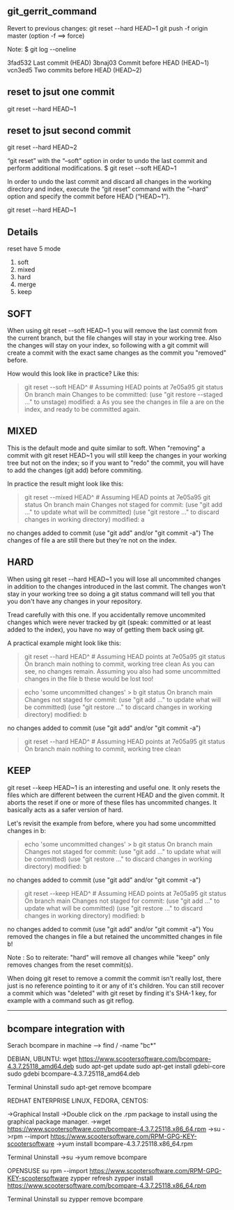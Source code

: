 git_gerrit_command
-------------------
Revert to previous changes:
git reset --hard HEAD~1
git push -f origin master (option -f ==> force)

Note:
$ git log --oneline

3fad532  Last commit   (HEAD)
3bnaj03  Commit before HEAD   (HEAD~1)
vcn3ed5  Two commits before HEAD   (HEAD~2)

reset to jsut one commit
---------------------------
git reset --hard HEAD~1

reset to jsut second commit
---------------------------
git reset --hard HEAD~2

 
 “git reset” with the “–soft” option in order to undo the last commit and perform additional modifications.
 $ git reset --soft HEAD~1
 
 In order to undo the last commit and discard all changes in the working directory and index, execute the “git reset” command with the “–hard” option and specify the commit before HEAD (“HEAD~1”).
 
  git reset --hard HEAD~1
  
  Details
  -----------
  
  reset have 5 mode
  1. soft
  2. mixed
  3. hard
  4. merge
  5. keep
  
SOFT
--------
When using git reset --soft HEAD~1 you will remove the last commit from the current branch, but the file changes will stay in your working tree. Also the changes will stay on your index, so following with a git commit will create a commit with the exact same changes as the commit you "removed" before.

How would this look like in practice? Like this:

> git reset --soft HEAD^ # Assuming HEAD points at 7e05a95
> git status
On branch main
Changes to be committed:
  (use "git restore --staged <file>..." to unstage)
    modified:   a
As you see the changes in file a are on the index, and ready to be committed again.
  
MIXED
----------

This is the default mode and quite similar to soft. When "removing" a commit with git reset HEAD~1 you will still keep the changes in your working tree but not on the index; so if you want to "redo" the commit, you will have to add the changes (git add) before commiting.

In practice the result might look like this:

> git reset --mixed HEAD^ # Assuming HEAD points at 7e05a95
> git status
On branch main
Changes not staged for commit:
  (use "git add <file>..." to update what will be committed)
  (use "git restore <file>..." to discard changes in working directory)
    modified:   a

no changes added to commit (use "git add" and/or "git commit -a")
The changes of file a are still there but they're not on the index.

HARD
--------
When using git reset --hard HEAD~1 you will lose all uncommited changes in addition to the changes introduced in the last commit. The changes won't stay in your working tree so doing a git status command will tell you that you don't have any changes in your repository.

Tread carefully with this one. If you accidentally remove uncommited changes which were never tracked by git (speak: committed or at least added to the index), you have no way of getting them back using git.

A practical example might look like this:

> git reset --hard HEAD^ # Assuming HEAD points at 7e05a95
> git status
On branch main
nothing to commit, working tree clean
As you can see, no changes remain. Assuming you also had some uncommitted changes in the file b these would be lost too!

> echo 'some uncommitted changes' > b
> git status
On branch main
Changes not staged for commit:
  (use "git add <file>..." to update what will be committed)
  (use "git restore <file>..." to discard changes in working directory)
    modified:   b

no changes added to commit (use "git add" and/or "git commit -a")

> git reset --hard HEAD^ # Assuming HEAD points at 7e05a95
> git status
On branch main
nothing to commit, working tree clean

KEEP
-----
git reset --keep HEAD~1 is an interesting and useful one. It only resets the files which are different between the current HEAD and the given commit. It aborts the reset if one or more of these files has uncommited changes. It basically acts as a safer version of hard.

Let's revisit the example from before, where you had some uncommitted changes in b:

> echo 'some uncommitted changes' > b
> git status
On branch main
Changes not staged for commit:
  (use "git add <file>..." to update what will be committed)
  (use "git restore <file>..." to discard changes in working directory)
    modified:   b

no changes added to commit (use "git add" and/or "git commit -a")

> git reset --keep HEAD^ # Assuming HEAD points at 7e05a95
> git status
On branch main
Changes not staged for commit:
  (use "git add <file>..." to update what will be committed)
  (use "git restore <file>..." to discard changes in working directory)
    modified:   b

no changes added to commit (use "git add" and/or "git commit -a")
You removed the changes in file a but retained the uncommitted changes in file b!

Note : So to reiterate: "hard" will remove all changes while "keep" only removes changes from the reset commit(s).

When doing git reset to remove a commit the commit isn't really lost, there just is no reference pointing to it or any of it's children. You can still recover a commit which was "deleted" with git reset by finding it's SHA-1 key, for example with a command such as git reflog.

--------------------------------------------------------------------------------------------------------------
bcompare integration with
---------------------------
Serach bcompare in machine
--> find / -name "bc*"

DEBIAN, UBUNTU:
wget https://www.scootersoftware.com/bcompare-4.3.7.25118_amd64.deb
sudo apt-get update
sudo apt-get install gdebi-core
sudo gdebi bcompare-4.3.7.25118_amd64.deb

Terminal Uninstall
sudo apt-get remove bcompare

REDHAT ENTERPRISE LINUX, FEDORA, CENTOS:

->Graphical Install
->Double click on the .rpm package to install using the graphical package manager.
->wget https://www.scootersoftware.com/bcompare-4.3.7.25118.x86_64.rpm
->su
->rpm --import https://www.scootersoftware.com/RPM-GPG-KEY-scootersoftware
->yum install bcompare-4.3.7.25118.x86_64.rpm

Terminal Uninstall
->su
->yum remove bcompare

OPENSUSE
su
rpm --import https://www.scootersoftware.com/RPM-GPG-KEY-scootersoftware
zypper refresh
zypper install https://www.scootersoftware.com/bcompare-4.3.7.25118.x86_64.rpm

Terminal Uninstall
su
zypper remove bcompare


